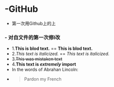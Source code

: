 # -GitHub
- 第一次用Github上的上
###  - 对自文件的第一次修l改
- 1.**This is blod text.** == __This is blod text.__
- 2.*This text is italicized.* == _This text is italicized._
- 3.~~This was mistaken text~~
- 4.**This text is _extremely_ import**
- In the words of Abrahan Lincoln:
- > Pardon my French
